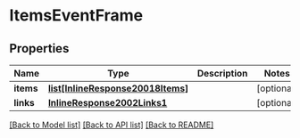 # ItemsEventFrame

## Properties
Name | Type | Description | Notes
------------ | ------------- | ------------- | -------------
**items** | [**list[InlineResponse20018Items]**](InlineResponse20018Items.md) |  | [optional] 
**links** | [**InlineResponse2002Links1**](InlineResponse2002Links1.md) |  | [optional] 

[[Back to Model list]](../README.md#documentation-for-models) [[Back to API list]](../README.md#documentation-for-api-endpoints) [[Back to README]](../README.md)


